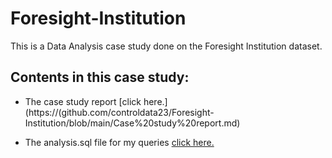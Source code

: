 # Foresight-Institution

This is a Data Analysis case study done on the Foresight Institution dataset.

## Contents in this case study:

* The case study report [click here.](https://(github.com/controldata23/Foresight-Institution/blob/main/Case%20study%20report.md)

* The analysis.sql file for my queries [click here.](
https://github.com/controldata23/Foresight-Institution/blob/main/analysis.sql)
